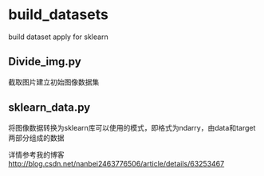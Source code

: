 # build_datasets
build dataset apply for sklearn

## Divide_img.py

截取图片建立初始图像数据集

## sklearn_data.py

将图像数据转换为sklearn库可以使用的模式，即格式为ndarry，由data和target两部分组成的数据


详情参考我的博客
http://blog.csdn.net/nanbei2463776506/article/details/63253467
